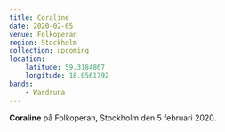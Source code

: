 ```yaml
---
title: Coraline
date: 2020-02-05
venue: Folkoperan
region: Stockholm
collection: upcoming
location: 
    latitude: 59.3184867
    longitude: 18.0561792
bands:
    - Wardruna
---
```

**Coraline** på Folkoperan, Stockholm den 5 februari 2020.